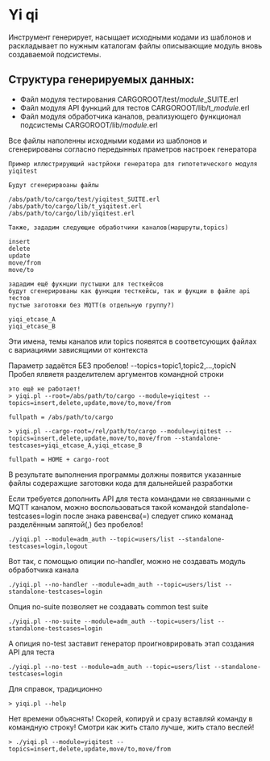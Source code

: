 # Yi qi
Инструмент генерирует, насыщает исходными кодами из шаблонов
и раскладывает по нужным каталогам файлы описывающие модуль вновь 
создаваемой подсистемы.

## Структура генерируемых данных:
* Файл модуля тестирования
	CARGOROOT/test/*module*_SUITE.erl
* Файл модуля API функций для тестов
	CARGOROOT/lib/t_*module*.erl
* Файл модуля обработчика каналов, реализующего функционал подсистемы
	CARGOROOT/lib/*module*.erl

Все файлы наполенны исходными кодами из шаблонов и сгенерированы согласно 
передынных праметров настроек генератора

```
Пример иллюстрирующий настрйоки генератора для гипотетического модуля yiqitest

Будут сгенерирвоаны файлы

/abs/path/to/cargo/test/yiqitest_SUITE.erl
/abs/path/to/cargo/lib/t_yiqitest.erl
/abs/path/to/cargo/lib/yiqitest.erl

Также, зададим следующие обработчики каналов(маршруты,topics)

insert
delete
update
move/from
move/to

зададим ещё фукнции пустышки для тесткейсов
будут сгенерированы как функции тесткейсы, так и фукции в файле api тестов
пустые заготовки без MQTT(в отдельную группу?) 

yiqi_etcase_A
yiqi_etcase_B

```

Эти имена, темы каналов или topics появятся в соответсующих файлах
с вариациями зависящими от контекста

Параметр задаётся БЕЗ пробелов! --topics=topic1,topic2,...,topicN
Пробел ялвяетя разделителем аргументов командной строки
```
это ещё не работает!
> yiqi.pl --root=/abs/path/to/cargo --module=yiqitest --topics=insert,delete,update,move/to,move/from

fullpath = /abs/path/to/cargo

> yiqi.pl --cargo-root=/rel/path/to/cargo --module=yiqitest --topics=insert,delete,update,move/to,move/from --standalone-testcases=yiqi_etcase_A,yiqi_etcase_B 

fullpath = HOME + cargo-root
```
В результате выполнения программы должны появится указанные файлы 
содеражщие заготовки кода для дальнейшей разработки

Если требуется дополнить API для теста командами не связанными с MQTT каналом,
можно воспользоваться такой командой standalone-testcases=login
после знака равенсва(=) следует спико команад разделённым запятой(,) без пробелов!
```
./yiqi.pl --module=adm_auth --topic=users/list --standalone-testcases=login,logout
```

Вот так, с помощью опиции no-handler, можно не создавать модуль обработчика канала
```
./yiqi.pl --no-handler --module=adm_auth --topic=users/list --standalone-testcases=login
```

Опция no-suite позволяет не создавать common test suite
```
./yiqi.pl --no-suite --module=adm_auth --topic=users/list --standalone-testcases=login
```

А опиция no-test заставит генератор проигноврировать этап создания API для теста
```
./yiqi.pl --no-test --module=adm_auth --topic=users/list --standalone-testcases=login
```



Для справок, традиционно

```
> yiqi.pl --help
```
Нет времени объяснять! 
Скорей, копируй и сразу вставляй команду в командную строку!
Смотри как жить стало лучше, жить стало веслей!

```
> ./yiqi.pl --module=yiqitest --topics=insert,delete,update,move/to,move/from
```
